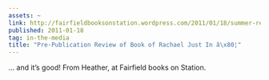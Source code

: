```yaml
---
assets: ~
link: http://fairfieldbooksonstation.wordpress.com/2011/01/18/summer-reading/
published: 2011-01-18
tag: in-the-media
title: "Pre-Publication Review of Book of Rachael Just In â\x80¦"
---
```

… and it’s good! From Heather, at Fairfield books on Station.